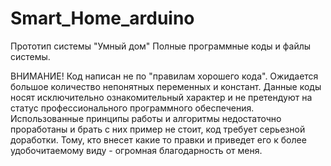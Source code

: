 # Smart_Home_arduino
Прототип системы "Умный дом"
Полные программные коды и файлы системы.

ВНИМАНИЕ! Код написан не по "правилам хорошего кода". Ожидается большое количество непонятных переменных и констант. Данные коды носят исключительно ознакомительный характер и не претендуют на статус профессионального программного обеспечения. 
Использованные принципы работы и алгоритмы недостаточно проработаны и брать с них пример не стоит, код требует серьезной доработки. 
Тому, кто внесет какие то правки и приведет его к более удобочитаемому виду - огромная благодарность от меня.
